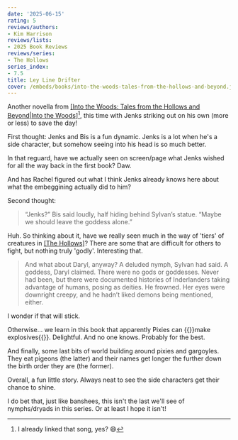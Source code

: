```yaml
---
date: '2025-06-15'
rating: 5
reviews/authors:
- Kim Harrison
reviews/lists:
- 2025 Book Reviews
reviews/series:
- The Hollows
series_index:
- 7.5
title: Ley Line Drifter
cover: /embeds/books/into-the-woods-tales-from-the-hollows-and-beyond.jpg
---
```

Another novella from [[Into the Woods: Tales from the Hollows and Beyond|Into the Woods]]()[^youtube], this time with Jenks striking out on his own (more or less) to save the day!

[^youtube]: I already linked that song, yes? :smile:

First thought: Jenks and Bis is a fun dynamic. Jenks is a lot when he's a side character, but somehow seeing into his head is so much better. 

In that reguard, have we actually seen on screen/page what Jenks wished for all the way back in the first book? Daw. 

And has Rachel figured out what I think Jenks already knows here about what the embeggining actually did to him?

Second thought:

> “Jenks?” Bis said loudly, half hiding behind Sylvan’s statue. “Maybe we should leave the goddess alone.”

Huh. So thinking about it, have we really seen much in the way of 'tiers' of creatures in [[The Hollows]]()? There are some that are difficult for others to fight, but nothing truly 'godly'. Interesting that. 

> And what about Daryl, anyway? A deluded nymph, Sylvan had said. A goddess, Daryl claimed. There were no gods or goddesses. Never had been, but there were documented histories of Inderlanders taking advantage of humans, posing as deities. He frowned. Her eyes were downright creepy, and he hadn’t liked demons being mentioned, either.

I wonder if that will stick. 

Otherwise... we learn in this book that apparently Pixies can {{<spoiler>}}make explosives{{</spoiler>}}. Delightful. And no one knows. Probably for the best. 

And finally, some last bits of world building around pixies and gargoyles. They eat pigeons (the latter) and their names get longer the further down the birth order they are (the former). 

Overall, a fun little story. Always neat to see the side characters get their chance to shine. 

I do bet that, just like banshees, this isn't the last we'll see of nymphs/dryads in this series. Or at least I hope it isn't!

<!--more-->